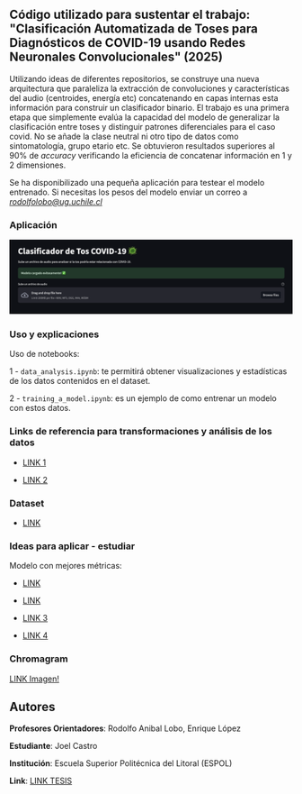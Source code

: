 ## Código utilizado para sustentar el trabajo: "Clasificación Automatizada de Toses para Diagnósticos de COVID-19 usando Redes Neuronales Convolucionales" (2025)

Utilizando ideas de diferentes repositorios, se construye una nueva arquitectura que paraleliza la extracción de convoluciones y características del audio (centroides, energía etc) concatenando en capas internas esta información para construir un clasificador binario. El trabajo es una primera etapa que simplemente evalúa la capacidad del modelo de generalizar la clasificación entre toses y distinguir patrones diferenciales para el caso covid. No se añade la clase neutral ni otro tipo de datos como sintomatología, grupo etario etc. Se obtuvieron resultados superiores al 90% de *accuracy* verificando la eficiencia de concatenar información en 1 y 2 dimensiones. 

Se ha disponibilizado una pequeña aplicación para testear el modelo entrenado.
Si necesitas los pesos del modelo enviar un correo a *rodolfolobo@ug.uchile.cl*

### Aplicación
![](/images/app.png)

### Uso y explicaciones

Uso de notebooks: 

1 - ```data_analysis.ipynb```: te permitirá obtener visualizaciones y estadísticas de los datos contenidos en el dataset. 

2 - ```training_a_model.ipynb```: es un ejemplo de como entrenar un modelo con estos datos. 


### Links de referencia para transformaciones y análisis de los datos

- [LINK 1](https://www.kaggle.com/code/nasrulhakim86/covid-19-screening-from-audio-part-1)

- [LINK 2](https://www.kaggle.com/code/nasrulhakim86/covid-19-screening-from-audio-part-2)

### Dataset 

- [LINK](https://www.kaggle.com/code/sidwc121/covid-cough-positive-extraction)


### Ideas para aplicar - estudiar 

Modelo con mejores métricas: 

- [LINK](https://github.com/mrzaizai2k/Coughvid-19-CRNN-attention/blob/main/coughvid-19-crnn-attention.ipynb)

- [LINK](https://github.com/Klangio/covid-19-cough-classification)

- [LINK 3](https://pub.towardsai.net/how-did-binary-cross-entropy-loss-come-into-existence-68e38509d2b)

- [LINK 4](⁠https://gombru.github.io/2018/05/23/cross_entropy_loss/)

### Chromagram 
[LINK Imagen!](https://en.wikipedia.org/wiki/Chroma_feature#/media/File:ChromaFeatureCmajorScaleScoreAudioColor.png)


## Autores 

**Profesores Orientadores**: Rodolfo Anibal Lobo, Enrique López

**Estudiante**: Joel Castro

**Institución**: Escuela Superior Politécnica del Litoral (ESPOL)

**Link**: [LINK TESIS](https://www.dspace.espol.edu.ec/handle/123456789/65681)